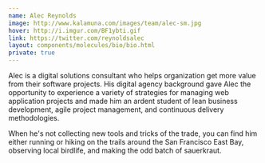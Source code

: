 ```yaml
---
name: Alec Reynolds
image: http://www.kalamuna.com/images/team/alec-sm.jpg
hover: http://i.imgur.com/BF1ybti.gif
link: https://twitter.com/reynoldsalec
layout: components/molecules/bio/bio.html
private: true
---
```

Alec is a digital solutions consultant who helps organization get more value from their software projects. His digital agency background gave Alec the opportunity to experience a variety of strategies for managing web application projects and made him an ardent student of lean business development, agile project management, and continuous delivery methodologies.

When he's not collecting new tools and tricks of the trade, you can find him either running or hiking on the trails around the San Francisco East Bay, observing local birdlife, and making the odd batch of sauerkraut.
